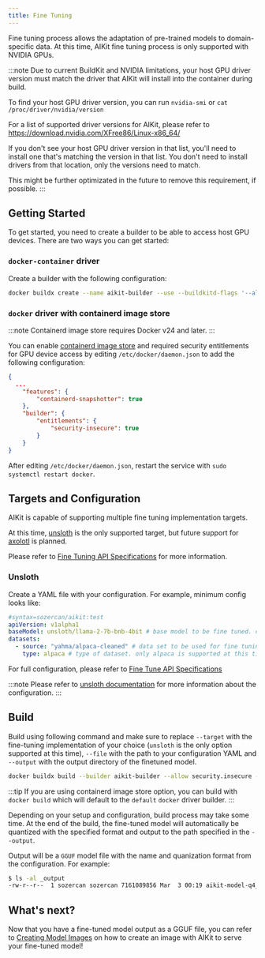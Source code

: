 ```yaml
---
title: Fine Tuning
---
```


Fine tuning process allows the adaptation of pre-trained models to domain-specific data. At this time, AIKit fine tuning process is only supported with NVIDIA GPUs.

:::note
Due to current BuildKit and NVIDIA limitations, your host GPU driver version must match the driver that AIKit will install into the container during build. 

To find your host GPU driver version, you can run `nvidia-smi` or `cat /proc/driver/nvidia/version`

For a list of supported driver versions for AIKit, please refer to https://download.nvidia.com/XFree86/Linux-x86_64/

If you don't see your host GPU driver version in that list, you'll need to install one that's matching the version in that list. You don't need to install drivers from that location, only the versions need to match.

This might be further optimizated in the future to remove this requirement, if possible.
:::

## Getting Started

To get started, you need to create a builder to be able to access host GPU devices. There are two ways you can get started:

### `docker-container` driver

Create a builder with the following configuration:

```bash
docker buildx create --name aikit-builder --use --buildkitd-flags '--allow-insecure-entitlement security.insecure'
```

### `docker` driver with containerd image store

:::note
Containerd image store requires Docker v24 and later.
:::

You can enable [containerd image store](https://docs.docker.com/storage/containerd/) and required security entitlements for GPU device access by editing `/etc/docker/daemon.json` to add the following configuration:

```json
{
  ...
    "features": {
        "containerd-snapshotter": true
    },
    "builder": {
        "entitlements": {
            "security-insecure": true
        }
    }
}
```

After editing `/etc/docker/daemon.json`, restart the service with `sudo systemctl restart docker`. 

## Targets and Configuration

AIKit is capable of supporting multiple fine tuning implementation targets. 

At this time, [unsloth](https://github.com/unslothai/unsloth) is the only supported target, but future support for [axolotl](https://github.com/OpenAccess-AI-Collective/axolotl) is planned.

Please refer to [Fine Tuning API Specifications](./specs-finetune.md) for more information.

### Unsloth

Create a YAML file with your configuration. For example, minimum config looks like:

```yaml
#syntax=sozercan/aikit:test
apiVersion: v1alpha1
baseModel: unsloth/llama-2-7b-bnb-4bit # base model to be fine tuned. can be any model from huggingface. for unsloth optimized base models, see https://huggingface.co/unsloth
datasets:
  - source: "yahma/alpaca-cleaned" # data set to be used for fine tuning.
    type: alpaca # type of dataset. only alpaca is supported at this time.
```

For full configuration, please refer to [Fine Tune API Specifications](./specs-finetune.md)

:::note
Please refer to [unsloth documentation](https://github.com/unslothai/unsloth) for more information about the configuration.
:::

## Build

Build using following command and make sure to replace `--target` with the fine-tuning implementation of your choice (`unsloth` is the only option supported at this time), `--file` with the path to your configuration YAML and `--output` with the output directory of the finetuned model.

```bash
docker buildx build --builder aikit-builder --allow security.insecure --file "/path/to/config.yaml" --output "/path/to/output" --target unsloth --progress plain .
```

:::tip
If you are using containerd image store option, you can build with `docker build` which will default to the `default` `docker` driver builder.
:::

Depending on your setup and configuration, build process may take some time. At the end of the build, the fine-tuned model will automatically be quantized with the specified format and output to the path specified in the `--output`.

Output will be a `GGUF` model file with the name and quanization format from the configuration. For example:

```bash
$ ls -al _output
-rw-r--r--  1 sozercan sozercan 7161089856 Mar  3 00:19 aikit-model-q4_k_m.gguf
```

## What's next?

Now that you have a fine-tuned model output as a GGUF file, you can refer to [Creating Model Images](./create-images.md) on how to create an image with AIKit to serve your fine-tuned model!
